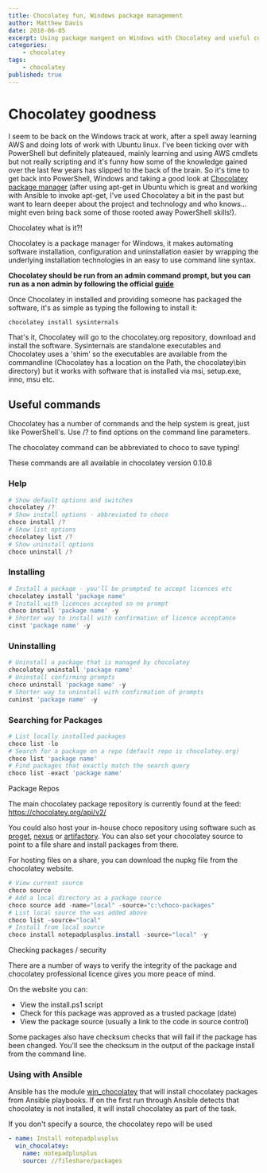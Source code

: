 ```yaml
---
title: Chocolatey fun, Windows package management
author: Matthew Davis
date: 2018-06-05
excerpt: Using package mangent on Windows with Chocolatey and useful commands.
categories: 
    - chocolatey
tags:
    - chocolatey
published: true
---
```


# Chocolatey goodness

I seem to be back on the Windows track at work, after a spell away learning AWS and doing lots of work with Ubuntu linux. I've been ticking over with PowerShell but definitely plateaued, mainly learning and using AWS cmdlets but not really scripting and it's funny how some of the knowledge gained over the last few years has slipped to the back of the brain. So it's time to get back into PowerShell, Windows and taking a good look at [Chocolatey package manager] (after using apt-get in Ubuntu which is great and working with Ansible to invoke apt-get, I've used Chocolatey a bit in the past but want to learn deeper about the project and technology and who knows... might even bring back some of those rooted away PowerShell skills!).

Chocolatey what is it?!

Chocolatey is a package manager for Windows, it makes automating software installation, configuration and uninstallation easier by wrapping the underlying installation technologies in an easy to use command line syntax.

**Chocolatey should be run from an admin command prompt, but you can run as a non admin by following the official [guide]**

Once Chocolatey in installed and providing someone has packaged the software, it's as simple as typing the following to install it:

```powershell
chocolatey install sysinternals
```

That's it, Chocolatey will go to the chocolatey.org repository, download and install the software. Sysinternals are standalone executables and Chocolatey uses a 'shim' so the executables are available from the commandline (Chocolatey has a location on the Path, the chocolatey\bin directory) but it works with software that is installed via msi, setup.exe, inno, msu etc.

## Useful commands

Chocolatey has a number of commands and the help system is great, just like PowerShell's. Use /? to find options on the command line parameters.

The chocolatey command can be abbreviated to choco to save typing!

These commands are all available in chocolatey version 0.10.8

### Help

```powershell
# Show default options and switches
chocolatey /?
# Show install options - abbreviated to choco
choco install /?
# Show list options
chocolatey list /?
# Show uninstall options
choco uninstall /?
```

### Installing

```powershell
# Install a package - you'll be prompted to accept licences etc
chocolatey install 'package name'
# Install with licences accepted so no prompt
choco install 'package name' -y
# Shorter way to install with confirmation of licence acceptance
cinst 'package name' -y
```

### Uninstalling

```powershell
# Uninstall a package that is managed by chocolatey
chocolatey uninstall 'package name'
# Uninstall confirming prompts
choco uninstall 'package name' -y
# Shorter way to uninstall with confirmation of prompts
cuninst 'package name' -y
```

### Searching for Packages

```powershell
# List locally installed packages
choco list -lo
# Search for a package on a repo (default repo is chocolatey.org)
choco list 'package name'
# Find packages that exactly match the search query
choco list -exact 'package name'
```

Package Repos

The main chocolatey package repository is currently found at the feed: https://chocolatey.org/api/v2/

You could also host your in-house choco repository using software such as [proget], [nexus] or [artifactory]. You can also set your chocolatey source to point to a file share and install packages from there.

For hosting files on a share, you can download the nupkg file from the chocolatey website.

```powershell
# View current source
choco source
# Add a local directory as a package source
choco source add -name="local" -source="c:\choco-packages"
# List local source the was added above
choco list -source="local"
# Install from local source
choco install notepadplusplus.install -source="local" -y
```

Checking packages / security

There are a number of ways to verify the integrity of the package and chocolatey professional licence gives you more peace of mind.

On the website you can:
* View the install.ps1 script
* Check for this package was approved as a trusted package (date)
* View the package source (usually a link to the code in source control)

Some packages also have checksum checks that will fail if the package has been changed. You'll see the checksum in the output of the package install from the command line.

### Using with Ansible

Ansible has the module [win_chocolatey] that will install chocolatey packages from Ansible playbooks. If on the first run through Ansible detects that chocolatey is not installed, it will install chocolatey as part of the task. 

If you don't specify a source, the chocolatey repo will be used

```yaml
- name: Install notepadplusplus
  win_chocolatey:
    name: notepadplusplus
    source: //fileshare/packages
```

[Chocolatey package manager]:https://chocolatey.org/
[guide]:https://chocolatey.org/docs/installation#non-administrative-install
[proget]:https://inedo.com/proget
[nexus]:https://www.sonatype.com/nexus-repository-oss
[artifactory]:https://jfrog.com/artifactory/
[win_chocolatey]:https://docs.ansible.com/ansible/latest/modules/win_chocolatey_module.html